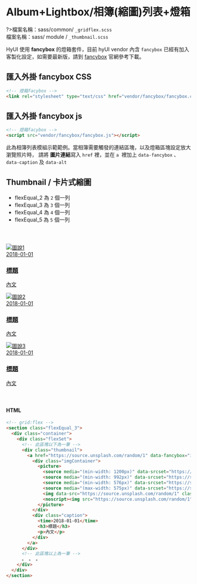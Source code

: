 # Album+Lightbox/相簿(縮圖)列表+燈箱

?>檔案名稱：sass/common/ `_gridflex.scss`<br/>
檔案名稱：sass/ module / `_thumbnail.scss`

HyUI 使用 **fancybox** 的燈箱套件，目前 hyUI vendor 內含 `fancybox` 已經有加入客製化設定，如需要最新版，請到 [fancybox](https://fancyapps.com/docs/ui/fancybox/) 官網參考下載。

## 匯入外掛 fancybox CSS

```html
<!-- 燈箱facybox -->
<link rel="stylesheet" type="text/css" href="vendor/fancybox/fancybox.css" />
```

## 匯入外掛 fancybox js

```html
<!-- 燈箱facybox -->
<script src="vendor/fancybox/fancybox.js"></script>
```

此為相簿列表模組示範範例。當相簿需要觸發的連結區塊，以及燈箱區塊設定放大瀏覽照片時，
請將 **圖片連結**寫入 `href` 裡，並在 `a `裡加上 `data-fancybox` 、 `data-caption` 及 `data-alt`<br/>

## Thumbnail / 卡片式縮圖

- flexEqual_2 為 `2` 個一列<br/>
- flexEqual_3 為 `3` 個一列<br/>
- flexEqual_4 為 `4` 個一列<br/>
- flexEqual_5 為 `5` 個一列<br/>

<div class="flexEqual_3 demo">
  <div class="flexSet">
    <div class="thumbnail">
      <a href="https://hywebu00.github.io/hyui_flex/images/demo/01.jpg" data-fancybox="images" data-caption="第1張圖說" data-alt="第1張圖說">
        <div class="imgContainer">
            <img src="https://hywebu00.github.io/hyui_flex/images/demo/01.jpg" alt="圖說1" />
        </div>
        <div class="caption">
          <time>2018-01-01</time>
          <h3>標題</h3>
          <p>內文</p>
        </div>
      </a>
    </div>
    <div class="thumbnail">
      <a href="https://hywebu00.github.io/hyui_flex/images/demo/02.jpg" data-fancybox="images" data-caption="第2張圖說" data-alt="第2張圖說">
        <div class="imgContainer">
            <img src="https://hywebu00.github.io/hyui_flex/images/demo/02.jpg" alt="圖說2" />
        </div>
        <div class="caption">
          <time>2018-01-01</time>
          <h3>標題</h3>
          <p>內文</p>
        </div>
      </a>
    </div>
    <div class="thumbnail">
      <a href="https://hywebu00.github.io/hyui_flex/images/demo/03.jpg" data-fancybox="images" data-caption="第3張圖說" data-alt="第3張圖說">
        <div class="imgContainer">
            <img src="https://hywebu00.github.io/hyui_flex/images/demo/03.jpg" alt="圖說3" />
        </div>
        <div class="caption">
          <time>2018-01-01</time>
          <h3>標題</h3>
          <p>內文</p>
        </div>
      </a>
    </div>
  </div>
</div>

<!-- tabs:start -->

#### **HTML**

```html
<!-- grid:flex -->
<section class="flexEqual_3">
  <div class="container">
    <div class="flexSet">
      <!-- 此區塊以下為一筆 -->
      <div class="thumbnail">
        <a href="https://source.unsplash.com/random/1" data-fancybox="images" data-caption="第1張圖說" data-alt="第1張圖說">
          <div class="imgContainer">
            <picture>
              <source media="(min-width: 1200px)" data-srcset="https://source.unsplash.com/random/1" />
              <source media="(min-width: 992px)" data-srcset="https://source.unsplash.com/random/1" />
              <source media="(min-width: 576px)" data-srcset="https://source.unsplash.com/random/1" />
              <source media="(max-width: 575px)" data-srcset="https://source.unsplash.com/random/1" />
              <img data-src="https://source.unsplash.com/random/1" class="lazy" alt="圖說1" />
              <noscript><img src="https://source.unsplash.com/random/1" alt="圖說1" /></noscript>
            </picture>
          </div>
          <div class="caption">
            <time>2018-01-01</time>
            <h3>標題</h3>
            <p>內文</p>
          </div>
        </a>
      </div>
      <!-- 此區塊以上為一筆 -->
      。 。 。
    </div>
  </div>
</section>
```

<!-- tabs:end -->

<link rel="stylesheet" href="https://hywebu00.github.io/HyUI_v4/css/style.css" />
<link rel="stylesheet" href="https://hywebu00.github.io/HyUI_v4/vendor/fancybox/fancybox.css"/>
<style>
  .demo{
    margin:4em 0;
  }
</style>
